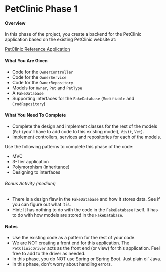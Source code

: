# PetClinic Phase 1

#### Overview
In this phase of the project, you create a backend for the PetClinic application based on the existing PetClinic website at: 

[PetClinic Reference Application](http://petclinic.cognizantacademy.com)

#### What You Are Given

* Code for the `OwnerController`
* Code for the `OwnerService`
* Code for the `OwnerRepository`
* Models for `Owner`, `Pet` and `PetType`
* A `FakeDatabase`
* Supporting interfaces for the `FakeDatabase` (`Modifiable` and `CrudRepository`)

#### What You Need To Complete
* Complete the design and implement classes for the rest of the models (`Pet` (you'll have to add code to this existing model), `Visit`, `Vet`).
* Implement controllers, services and repositories for each of the models.

Use the following patterns to complete this phase of the code:

* MVC
* 3-Tier application
* Polymorphism (inheritance)
* Designing to interfaces

###### Bonus Activity (medium)
* There is a design flaw in the `FakeDatabase` and how it stores data.  See if you can figure out what it is.
* Hint:  It has nothing to do with the code in the `FakeDatabase` itself.  It has to do with how models are stored in the `FakeDatabase`.

#### Notes
* Use the existing code as a pattern for the rest of your code.
* We are NOT creating a front end for this application.  The `PetClinicDriver` acts as the front end (or view) for this application. Feel free to add to the driver as needed.
* In this phase, you do NOT use Spring or Spring Boot.  Just plain ol' Java.
* In this phase, don't worry about handling errors.